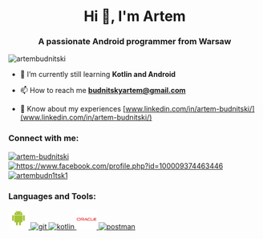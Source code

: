 <h1 align="center">Hi 👋, I'm Artem</h1>
<h3 align="center">A passionate Android programmer from Warsaw</h3>

<p align="left"> <img src="https://komarev.com/ghpvc/?username=artembudnitski&label=Profile%20views&color=0e45b4&style=flat-square" alt="artembudnitski" /> </p>

- 🌱 I’m currently still learning **Kotlin and Android**

- 📫 How to reach me **budnitskyartem@gmail.com**

- 📄 Know about my experiences [www.linkedin.com/in/artem-budnitski/](www.linkedin.com/in/artem-budnitski/)


<h3 align="left">Connect with me:</h3>
<p align="left">
<a href="https://linkedin.com/in/artem-budnitski" target="blank"><img align="center" src="https://raw.githubusercontent.com/rahuldkjain/github-profile-readme-generator/master/src/images/icons/Social/linked-in-alt.svg" alt="artem-budnitski" height="30" width="40" /></a>
<a href="https://fb.com/https://www.facebook.com/profile.php?id=100009374463446" target="blank"><img align="center" src="https://raw.githubusercontent.com/rahuldkjain/github-profile-readme-generator/master/src/images/icons/Social/facebook.svg" alt="https://www.facebook.com/profile.php?id=100009374463446" height="30" width="40" /></a>
<a href="https://instagram.com/artembudn1tsk1" target="blank"><img align="center" src="https://raw.githubusercontent.com/rahuldkjain/github-profile-readme-generator/master/src/images/icons/Social/instagram.svg" alt="artembudn1tsk1" height="30" width="40" /></a>
</p>

<h3 align="left">Languages and Tools:</h3>
<p align="left"> <a href="https://developer.android.com" target="_blank" rel="noreferrer"> <img src="https://raw.githubusercontent.com/devicons/devicon/master/icons/android/android-original-wordmark.svg" alt="android" width="40" height="40"/> </a> <a href="https://git-scm.com/" target="_blank" rel="noreferrer"> <img src="https://www.vectorlogo.zone/logos/git-scm/git-scm-icon.svg" alt="git" width="40" height="40"/> </a> <a href="https://kotlinlang.org" target="_blank" rel="noreferrer"> <img src="https://www.vectorlogo.zone/logos/kotlinlang/kotlinlang-icon.svg" alt="kotlin" width="40" height="40"/> </a> <a href="https://www.oracle.com/" target="_blank" rel="noreferrer"> <img src="https://raw.githubusercontent.com/devicons/devicon/master/icons/oracle/oracle-original.svg" alt="oracle" width="40" height="40"/> </a> <a href="https://postman.com" target="_blank" rel="noreferrer"> <img src="https://www.vectorlogo.zone/logos/getpostman/getpostman-icon.svg" alt="postman" width="40" height="40"/> </a> </p>

